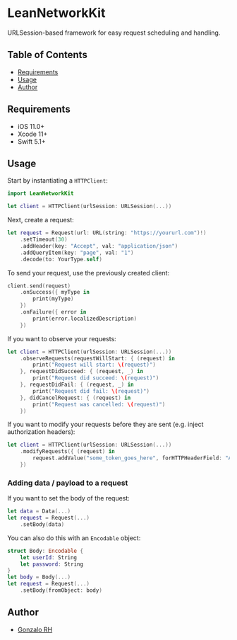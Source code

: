 #  LeanNetworkKit

URLSession-based framework for easy request scheduling and handling.

## Table of Contents
* [Requirements](#Requirements)
* [Usage](#Usage)
* [Author](#Author)

## Requirements
* iOS 11.0+
* Xcode 11+
* Swift 5.1+

## Usage

Start by instantiating a `HTTPClient`:
```swift
import LeanNetworkKit

let client = HTTPClient(urlSession: URLSession(...))
```

Next, create a request:
```swift
let request = Request(url: URL(string: "https://yoururl.com")!)
    .setTimeout(30)
    .addHeader(key: "Accept", val: "application/json")
    .addQueryItem(key: "page", val: "1")
    .decode(to: YourType.self)
```

To send your request, use the previously created client:
```swift
client.send(request)
    .onSuccess({ myType in
        print(myType)
    })
    .onFailure({ error in
        print(error.localizedDescription)
    })
```

If you want to observe your requests:
```swift
let client = HTTPClient(urlSession: URLSession(...))
    .observeRequests(requestWillStart: { (request) in
        print("Request will start: \(request)")
    }, requestDidSucceed: { (request, _) in
        print("Request did succeed: \(request)")
    }, requestDidFail: { (request, _) in
        print("Request did fail: \(request)")
    }, didCancelRequest: { (request) in
        print("Request was cancelled: \(request)")
    })
```

If you want to modify your requests before they are sent (e.g. inject authorization headers):
```swift
let client = HTTPClient(urlSession: URLSession(...))
    .modifyRequests({ (request) in
        request.addValue("some_token_goes_here", forHTTPHeaderField: "Authorization: Basic")
    })
```

### Adding data / payload to a request

If you want to set the body of the request:
```swift
let data = Data(...)
let request = Request(...)
    .setBody(data)
```

You can also do this with an `Encodable` object:
```swift
struct Body: Encodable {
    let userId: String
    let password: String
}
let body = Body(...)
let request = Request(...)
    .setBody(fromObject: body)
```

## Author

* [Gonzalo RH](https://github.com/dirtyhabits97)

